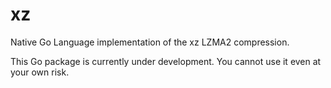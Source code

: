 xz
==

Native Go Language implementation of the xz LZMA2 compression.

This Go package is currently under development. You cannot use it even at your own risk.
